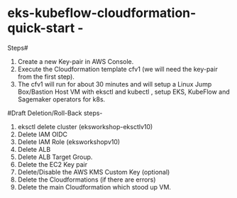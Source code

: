 # eks-kubeflow-cloudformation-quick-start -

Steps#

1) Create a new Key-pair in AWS Console. 
2) Execute the Cloudformation template cfv1 (we will need the key-pair from the first step).
3) The cfv1 will run for about 30 minutes and will setup a Linux Jump Box/Bastion Host VM with eksctl and kubectl , setup EKS, KubeFlow and Sagemaker operators for k8s. 



#Draft Deletion/Roll-Back steps-

1) eksctl delete cluster (eksworkshop-eksctlv10)
2) Delete IAM OIDC
3) Delete IAM Role (eksworkshopv10)
4) Delete ALB 
5) Delete ALB Target Group.
6) Delete the EC2 Key pair
7) Delete/Disable the AWS KMS Custom Key (optional)
8) Delete the Cloudformations (if there are errors)
9) Delete the main Cloudformation which stood up VM.
